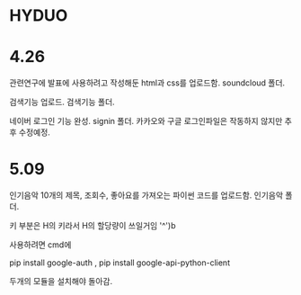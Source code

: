 # HYDUO

# 4.26
관련연구에 발표에 사용하려고 작성해둔 html과 css를 업로드함. soundcloud 폴더.

검색기능 업로드. 검색기능 폴더.

네이버 로그인 기능 완성. signin 폴더.
카카오와 구글 로그인파일은 작동하지 않지만 추후 수정예정.

# 5.09
인기음악 10개의 제목, 조회수, 좋아요를 가져오는 파이썬 코드를 업로드함. 인기음악 폴더.

키 부분은 H의 키라서 H의 할당량이 쓰일거임 '^')b

사용하려면 cmd에 

pip install google-auth , pip install google-api-python-client

두개의 모듈을 설치해야 돌아감.
